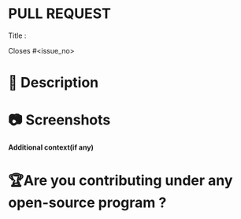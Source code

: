 # PULL REQUEST 
<!-- Please make sure issue number is mention in Pull Request else PR will not be merged. -->
Title :

Closes #<issue_no>
<!-- Example Close #244  -->
<!-- Replace `issue_no` with the issue number which is fixed in this PR -->

# 📌 Description
<!-- Description of the issue you are solving -->


# 📷 Screenshots
<!-- If applicable, add screenshots to help explain your problem. -->


**Additional context(if any)**

# 🏆Are you contributing under any open-source program ?
<!-- Mention it here-->
